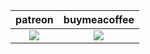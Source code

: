 
<table>
<thead>
<tr>
<th>patreon</th>
<th>buymeacoffee</th>
</tr>
</thead>
<tbody>
<td style="text-align:center"><a href="https://www.patreon.com/oyun" target="_blank"><img src="https://i.imgur.com/T4hQeAV.png"></img></a></td>
<td style="text-align:center"><a href="https://buymeacoff.ee/eren" target="_blank"><img src="https://i.imgur.com/pjkMdHU.png"></img></a></td>
</tr>
</tbody>
</table>
